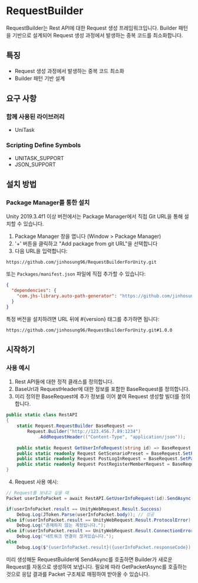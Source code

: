 # RequestBuilder

RequestBuilder는 Rest API에 대한 Request 생성 프레임워크입니다. Builder 패턴을 기반으로 설계되어 Request 생성 과정에서 발생하는 중복 코드를 최소화합니다.

## 특징

- Request 생성 과정에서 발생하는 중복 코드 최소화
- Builder 패턴 기반 설계

## 요구 사항

### 함께 사용된 라이브러리
- UniTask

### Scripting Define Symbols
- UNITASK_SUPPORT
- JSON_SUPPORT

## 설치 방법

### Package Manager를 통한 설치

Unity 2019.3.4f1 이상 버전에서는 Package Manager에서 직접 Git URL을 통해 설치할 수 있습니다.

1. Package Manager 창을 엽니다 (Window > Package Manager)
2. '+' 버튼을 클릭하고 "Add package from git URL"을 선택합니다
3. 다음 URL을 입력합니다:
```
https://github.com/jinhosung96/RequestBuilderForUnity.git
```

또는 `Packages/manifest.json` 파일에 직접 추가할 수 있습니다:
```json
{
  "dependencies": {
    "com.jhs-library.auto-path-generator": "https://github.com/jinhosung96/RequestBuilderForUnity.git"
  }
}
```

특정 버전을 설치하려면 URL 뒤에 #{version} 태그를 추가하면 됩니다:
```
https://github.com/jinhosung96/RequestBuilderForUnity.git#1.0.0
```

## 시작하기

### 사용 예시

1. Rest API들에 대한 정적 클래스를 정의합니다.
2. BaseUrl과 RequestHeader에 대한 정보를 포함한 BaseRequest를 정의합니다.
3. 미리 정의한 BaseRequest에 추가 정보를 이어 붙여 Request 생성할 빌더를 정의합니다.

```csharp
public static class RestAPI
{
    static Request.RequestBuilder BaseRequest =>
        Request.Builder("http://123.456.7.89:1234")
            .AddRequestHeader(("Content-Type", "application/json"));
    
    public static Request GetUserInfoRequest(string id) => BaseRequest.SetPath($"user/{id}").ToGetRequest();
    public static readonly Request GetScenarioPreset = BaseRequest.SetPath("scenario/preset").ToGetRequest();
    public static readonly Request PostLogInRequest = BaseRequest.SetPath("auth/login").ToPostRequest();
    public static readonly Request PostRegisterMemberRequest = BaseRequest.SetPath("auth/register/member").ToPostRequest();
}
```

4. Request 사용 예시:

```csharp
// Request를 보내고 싶을 때
Packet userInfoPacket = await RestAPI.GetUserInfoRequest(id).SendAsync().GetPacketAsync();

if(userInfoPacket.result == UnityWebRequest.Result.Success) 
    Debug.Log(JToken.Parse(userInfoPacket.body)); // 성공
else if(userInfoPacket.result == UnityWebRequest.Result.ProtocolError)
    Debug.Log("존재하지 않는 계정입니다.");
else if(userInfoPacket.result == UnityWebRequest.Result.ConnectionError)
    Debug.Log("네트워크 연결이 끊겨있습니다.");
else 
    Debug.Log($"{userInfoPacket.result}({userInfoPacket.responseCode}) : {userInfoPacket.error}");
```

미리 생성해둔 RequestBuilder에 SendAsync를 호출하면 Builder가 새로운 Request를 자동으로 생성하여 보냅니다. 필요에 따라 GetPacketAsync를 호출하는 것으로 응답 결과를 Packet 구조체로 매핑하여 받아올 수 있습니다.
